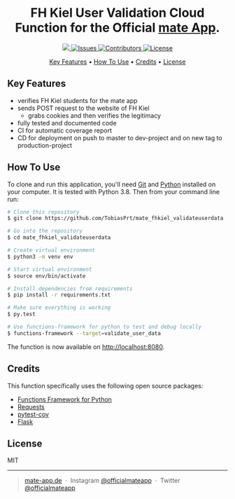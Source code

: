 <h1 align="center">
  FH Kiel User Validation Cloud Function for the Official <a href="https://mate-app.de">mate App</a>.
</h1>

<p align="center">
  <a href="https://codecov.io/gh/TobiasPrt/mate_fhkiel_validateuserdata">
    <img src="https://codecov.io/gh/TobiasPrt/mate_fhkiel_validateuserdata/branch/master/graph/badge.svg" />
  </a>
  <a href="https://github.com/TobiasPrt/mate_fhkiel_validateuserdata_/issues/">
    <img src="https://img.shields.io/github/issues/TobiasPrt/mate_fhkiel_validateuserdata"
         alt="Issues">
  </a>
  <a href="https://github.com/TobiasPrt/mate_fhkiel_validateuserdata_/graphs/contributors">
    <img src="https://img.shields.io/github/contributors/TobiasPrt/mate_fhkiel_validateuserdata"
         alt="Contributors">
  </a>
  <a href="https://github.com/TobiasPrt/mate_fhkiel_validateuserdata_/LICENSE.md">
    <img src="https://img.shields.io/badge/License-MIT-blue.svg"
         alt="License">
  </a>
  
  
</p>

<p align="center">
  <a href="#key-features">Key Features</a> •
  <a href="#how-to-use">How To Use</a> •
  <a href="#credits">Credits</a> •
  <a href="#license">License</a>
</p>


## Key Features

* verifies FH Kiel students for the mate app
* sends POST request to the website of FH Kiel
  * grabs cookies and then verifies the legitimacy
* fully tested and documented code
* CI for automatic coverage report 
* CD for deployment on push to master to dev-project and on new tag to production-project

## How To Use
To clone and run this application, you'll need [Git](https://git-scm.com) and [Python](https://www.python.org) installed on your computer. It is tested with Python 3.8. Then from your command line run:

```bash
# Clone this repository
$ git clone https://github.com/TobiasPrt/mate_fhkiel_validateuserdata

# Go into the repository
$ cd mate_fhkiel_validateuserdata

# Create virtual environment
$ python3 -m venv env

# Start virtual environment
$ source env/bin/activate

# Install dependencies from requirements
$ pip install -r requirements.txt

# Make sure everything is working
$ py.test

# Use functions-framework for python to test and debug locally
$ functions-framework --target=validate_user_data
```

The function is now available on [http://localhost:8080](http://localhost:8080).

## Credits

This function specifically uses the following open source packages:

- [Functions Framework for Python](https://github.com/GoogleCloudPlatform/functions-framework-python)
- [Requests](https://github.com/psf/requests)
- [pytest-cov](https://github.com/pytest-dev/pytest-cov)
- [Flask](https://github.com/pallets/flask)

## License

MIT

---

> [mate-app.de](https://mate-app.de) &nbsp;&middot;&nbsp;
> Instagram [@officialmateapp](https://www.instagram.com/officialmateapp/) &nbsp;&middot;&nbsp;
> Twitter [@officialmateapp](https://twitter.com/officialmateapp)
